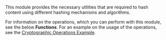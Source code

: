 This module provides the necessary utilities that are required to hash content using different hashing mechanisms and algorithms. 

For information on the operations, which you can perform with this module, see the below **Functions**. For an example on the usage of the operations, see the [Cryptographic Operations Example](https://ballerina.io/learn/by-example/crypto.html).
